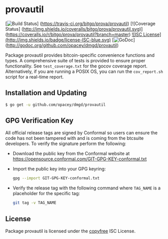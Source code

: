 provautil
=======

[![Build Status](http://img.shields.io/travis/bitgo/prova/provautil.svg)]
(https://travis-ci.org/bitgo/prova/provautil) [![Coverage Status]
(http://img.shields.io/coveralls/bitgo/prova/provautil.svg)]
(https://coveralls.io/r/bitgo/prova/provautil?branch=master) [![ISC License]
(http://img.shields.io/badge/license-ISC-blue.svg)](http://copyfree.org)
[![GoDoc](http://img.shields.io/badge/godoc-reference-blue.svg)]
(http://godoc.org/github.com/opacey/dmgd/provautil)

Package provautil provides bitcoin-specific convenience functions and types.
A comprehensive suite of tests is provided to ensure proper functionality.  See
`test_coverage.txt` for the gocov coverage report.  Alternatively, if you are
running a POSIX OS, you can run the `cov_report.sh` script for a real-time
report.

## Installation and Updating

```bash
$ go get -u github.com/opacey/dmgd/provautil
```

## GPG Verification Key

All official release tags are signed by Conformal so users can ensure the code
has not been tampered with and is coming from the btcsuite developers.  To
verify the signature perform the following:

- Download the public key from the Conformal website at
  https://opensource.conformal.com/GIT-GPG-KEY-conformal.txt

- Import the public key into your GPG keyring:
  ```bash
  gpg --import GIT-GPG-KEY-conformal.txt
  ```

- Verify the release tag with the following command where `TAG_NAME` is a
  placeholder for the specific tag:
  ```bash
  git tag -v TAG_NAME
  ```

## License

Package provautil is licensed under the [copyfree](http://copyfree.org) ISC
License.
